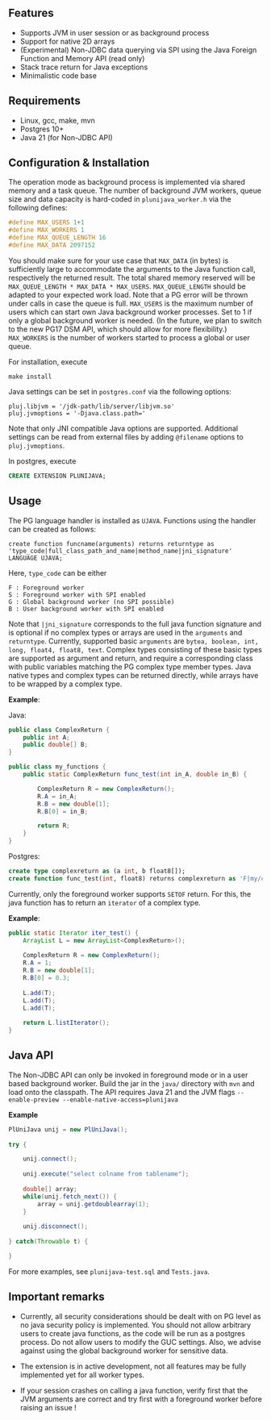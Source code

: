 
## Features
- Supports JVM in user session or as background process
- Support for native 2D arrays
- (Experimental) Non-JDBC data querying via SPI using the Java Foreign Function and Memory API (read only)
- Stack trace return for Java exceptions
- Minimalistic code base

## Requirements
- Linux, gcc, make, mvn
- Postgres 10+
- Java 21 (for Non-JDBC API)

## Configuration & Installation

The operation mode as background process is implemented via shared memory and a task queue. The number of background JVM workers, queue size and data capacity is hard-coded in `plunijava_worker.h` via the following defines:

```C
#define MAX_USERS 1+1
#define MAX_WORKERS 1
#define MAX_QUEUE_LENGTH 16
#define MAX_DATA 2097152
```
You should make sure for your use case that `MAX_DATA` (in bytes) is sufficiently large to accommodate the arguments to the Java function call, respectively the returned result. The total shared memory reserved will be `MAX_QUEUE_LENGTH * MAX_DATA * MAX_USERS`. `MAX_QUEUE_LENGTH` should be adapted to your expected work load. Note that a PG error will be thrown under calls in case the queue is full. `MAX_USERS` is the maximum number of users which can start own Java background worker processes. Set to 1 if only a global background worker is needed. (In the future, we plan to switch to the new PG17 DSM API, which should allow for more flexibility.) `MAX_WORKERS` is the number of workers started to process a global or user queue.

For installation, execute
```
make install
```

Java settings can be set in `postgres.conf` via the following options:
```
pluj.libjvm = '/jdk-path/lib/server/libjvm.so'
pluj.jvmoptions = '-Djava.class.path=' 
```
Note that only JNI compatible Java options are supported. Additional settings can be read from external files by adding `@filename` options to `pluj.jvmoptions`. 

In postgres, execute
```SQL
CREATE EXTENSION PLUNIJAVA;
```

## Usage
The PG language handler is installed as `UJAVA`. Functions using the handler can be created as follows:
```
create function funcname(arguments) returns returntype as 'type_code|full_class_path_and_name|method_name|jni_signature' LANGUAGE UJAVA;
```
Here, `type_code` can be either
```
F : Foreground worker
S : Foreground worker with SPI enabled
G : Global background worker (no SPI possible)
B : User background worker with SPI enabled
```
Note that `|jni_signature` corresponds to the full java function signature and is optional if no complex types or arrays are used in the `arguments` and `returntype`. Currently, supported basic `arguments` are 
`bytea, boolean, int, long, float4, float8, text`. Complex types consisting of these basic types are supported as argument and return, and require a corresponding class with public variables matching the PG complex type member types. Java native types and complex types can be returned directly, while arrays have to be wrapped by a complex type. 

**Example**:

Java: 

```Java
public class ComplexReturn {
    public int A;
    public double[] B;
}

public class my_functions {
    public static ComplexReturn func_test(int in_A, double in_B) {

        ComplexReturn R = new ComplexReturn();
        R.A = in_A;
        R.B = new double[1];
        R.B[0] = in_B;

        return R;
    }
}
```

Postgres: 

```SQL
create type complexreturn as (a int, b float8[]);
create function func_test(int, float8) returns complexreturn as 'F|my/classpath/my_functions|func_test' LANGUAGE UJAVA;
```

Currently, only the foreground worker supports `SETOF` return. For this, the java function has to return an `iterator` of a complex type.  

**Example**:

```Java
public static Iterator iter_test() {
    ArrayList L = new ArrayList<ComplexReturn>();
    
    ComplexReturn R = new ComplexReturn();
    R.A = 1;
    R.B = new double[1];
    R.B[0] = 0.3;
		
    L.add(T);
    L.add(T);
    L.add(T);
		
    return L.listIterator();
}
```

## Java API

The Non-JDBC API can only be invoked in foreground mode or in a user based background worker. Build the jar in the `java/` directory with `mvn` and load onto the classpath. The API requires Java 21 and the JVM flags `--enable-preview --enable-native-access=plunijava`

**Example**

```Java
PlUniJava unij = new PlUniJava();
		
try {

    unij.connect();
    
    unij.execute("select colname from tablename");
    
    double[] array;
    while(unij.fetch_next()) {
        array = unij.getdoublearray(1);
	}
		     
    unij.disconnect();
    
} catch(Throwable t) {

}
```

For more examples, see `plunijava-test.sql` and `Tests.java`.


## Important remarks

- Currently, all security considerations should be dealt with on PG level as no java security policy is implemented. You should not allow arbitrary users to create java functions, as the code will be run as a postgres process. Do not allow users to modify the GUC settings. Also, we advise against using the global background worker for sensitive data.

- The extension is in active development, not all features may be fully implemented yet for all worker types.

- If your session crashes on calling a java function, verify first that the JVM arguments are correct and try first with a foreground worker before raising an issue !


